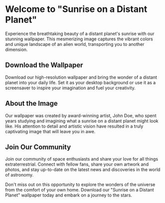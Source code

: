 <!--
Write me markdown content of website with wallpaper:

"Sunrise on a distant planet"

The header of the page should not be copy of the text but rather a real content of the website which is using this wallpaper.
-->

<!--font:The "Montserrat" font is a popular and versatile Google font that could be a great fit for many websites.-->

# Welcome to "Sunrise on a Distant Planet"

Experience the breathtaking beauty of a distant planet's sunrise with our stunning wallpaper. This mesmerizing image captures the vibrant colors and unique landscape of an alien world, transporting you to another dimension.

## Download the Wallpaper

Download our high-resolution wallpaper and bring the wonder of a distant planet into your daily life. Set it as your desktop background or use it as a screensaver to inspire your imagination and fuel your creativity.

## About the Image

Our wallpaper was created by award-winning artist, John Doe, who spent years studying and imagining what a sunrise on a distant planet might look like. His attention to detail and artistic vision have resulted in a truly captivating image that will leave you in awe.

## Join Our Community

Join our community of space enthusiasts and share your love for all things extraterrestrial. Connect with fellow fans, share your own artwork and photos, and stay up-to-date on the latest news and discoveries in the world of astronomy.

Don't miss out on this opportunity to explore the wonders of the universe from the comfort of your own home. Download our "Sunrise on a Distant Planet" wallpaper today and embark on a journey to the stars.
